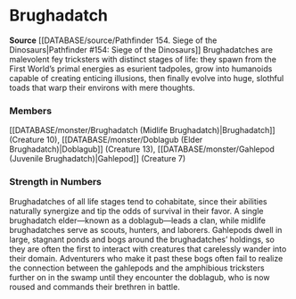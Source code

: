 ﻿---
creature_family: Brughadatch
id: '123'
name: Brughadatch
rarity: Common
rus_type_level: null
source: '[[DATABASE/source/Pathfinder 154. Siege of the Dinosaurs|Pathfinder #154:
  Siege of the Dinosaurs]]'
trait: null
type: Creature Family

---
# Brughadatch

**Source** [[DATABASE/source/Pathfinder 154. Siege of the Dinosaurs|Pathfinder #154: Siege of the Dinosaurs]]
Brughadatches are malevolent fey tricksters with distinct stages of life: they spawn from the First World’s primal energies as esurient tadpoles, grow into humanoids capable of creating enticing illusions, then finally evolve into huge, slothful toads that warp their environs with mere thoughts.

### Members

[[DATABASE/monster/Brughadatch (Midlife Brughadatch)|Brughadatch]] (Creature 10), [[DATABASE/monster/Doblagub (Elder Brughadatch)|Doblagub]] (Creature 13), [[DATABASE/monster/Gahlepod (Juvenile Brughadatch)|Gahlepod]] (Creature 7)

###  Strength in Numbers

Brughadatches of all life stages tend to cohabitate, since their abilities naturally synergize and tip the odds of survival in their favor. A single brughadatch elder—known as a doblagub—leads a clan, while midlife brughadatches serve as scouts, hunters, and laborers. Gahlepods dwell in large, stagnant ponds and bogs around the brughadatches’ holdings, so they are often the first to interact with creatures that carelessly wander into their domain. Adventurers who make it past these bogs often fail to realize the connection between the gahlepods and the amphibious tricksters further on in the swamp until they encounter the doblagub, who is now roused and commands their brethren in battle.